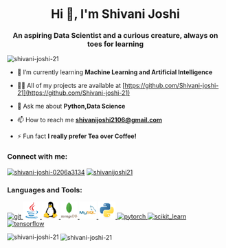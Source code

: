 <h1 align="center">Hi 👋, I'm Shivani Joshi</h1>
<h3 align="center">An aspiring Data Scientist and a curious creature, always on toes for learning</h3>

<p align="left"> <img src="https://komarev.com/ghpvc/?username=shivani-joshi-21&label=Profile%20views&color=0e75b6&style=flat" alt="shivani-joshi-21" /> </p>

- 🌱 I’m currently learning **Machine Learning and Artificial Intelligence**

- 👨‍💻 All of my projects are available at [https://github.com/Shivani-joshi-21](https://github.com/Shivani-joshi-21)

- 💬 Ask me about **Python,Data Science**

- 📫 How to reach me **shivanijoshi2106@gmail.com**

- ⚡ Fun fact  **I really prefer Tea over Coffee!**

<h3 align="left">Connect with me:</h3>
<p align="left">
<a href="https://linkedin.com/in/shivani-joshi-0206a3134" target="blank"><img align="center" src="https://cdn.jsdelivr.net/npm/simple-icons@3.0.1/icons/linkedin.svg" alt="shivani-joshi-0206a3134" height="30" width="40" /></a>
<a href="https://www.hackerrank.com/shivanijoshi21" target="blank"><img align="center" src="https://cdn.jsdelivr.net/npm/simple-icons@3.0.1/icons/hackerrank.svg" alt="shivanijoshi21" height="30" width="40" /></a>
</p>

<h3 align="left">Languages and Tools:</h3>
<p align="left"> <a href="https://git-scm.com/" target="_blank"> <img src="https://www.vectorlogo.zone/logos/git-scm/git-scm-icon.svg" alt="git" width="40" height="40"/> </a> <a href="https://www.java.com" target="_blank"> <img src="https://raw.githubusercontent.com/devicons/devicon/master/icons/java/java-original.svg" alt="java" width="40" height="40"/> </a> <a href="https://www.linux.org/" target="_blank"> <img src="https://raw.githubusercontent.com/devicons/devicon/master/icons/linux/linux-original.svg" alt="linux" width="40" height="40"/> </a> <a href="https://www.mongodb.com/" target="_blank"> <img src="https://raw.githubusercontent.com/devicons/devicon/master/icons/mongodb/mongodb-original-wordmark.svg" alt="mongodb" width="40" height="40"/> </a> <a href="https://www.mysql.com/" target="_blank"> <img src="https://raw.githubusercontent.com/devicons/devicon/master/icons/mysql/mysql-original-wordmark.svg" alt="mysql" width="40" height="40"/> </a> <a href="https://www.python.org" target="_blank"> <img src="https://raw.githubusercontent.com/devicons/devicon/master/icons/python/python-original.svg" alt="python" width="40" height="40"/> </a> <a href="https://pytorch.org/" target="_blank"> <img src="https://www.vectorlogo.zone/logos/pytorch/pytorch-icon.svg" alt="pytorch" width="40" height="40"/> </a> <a href="https://scikit-learn.org/" target="_blank"> <img src="https://upload.wikimedia.org/wikipedia/commons/0/05/Scikit_learn_logo_small.svg" alt="scikit_learn" width="40" height="40"/> </a> <a href="https://www.tensorflow.org" target="_blank"> <img src="https://www.vectorlogo.zone/logos/tensorflow/tensorflow-icon.svg" alt="tensorflow" width="40" height="40"/> </a> </p>

<p><img align="left" src="https://github-readme-stats.vercel.app/api/top-langs?username=shivani-joshi-21&show_icons=true&locale=en&layout=compact" alt="shivani-joshi-21" /></p>

<p>&nbsp;<img align="center" src="https://github-readme-stats.vercel.app/api?username=shivani-joshi-21&show_icons=true&locale=en" alt="shivani-joshi-21" /></p>
